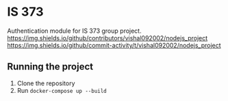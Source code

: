 # IS 373
Authentication module for IS 373 group project. 
https://img.shields.io/github/contributors/vishal092002/nodejs_project
https://img.shields.io/github/commit-activity/t/vishal092002/nodejs_project
## Running the project
1. Clone the repository
2. Run `docker-compose up --build`